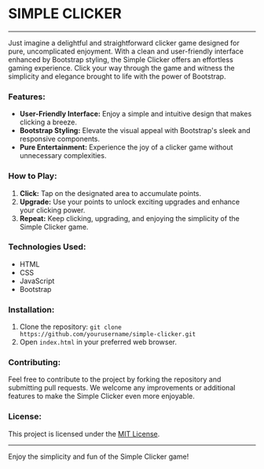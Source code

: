 # SIMPLE CLICKER

---

Just imagine a delightful and straightforward clicker game designed for pure, uncomplicated enjoyment. With a clean and user-friendly interface enhanced by Bootstrap styling, the Simple Clicker offers an effortless gaming experience. Click your way through the game and witness the simplicity and elegance brought to life with the power of Bootstrap.

### Features:

- **User-Friendly Interface:** Enjoy a simple and intuitive design that makes clicking a breeze.
- **Bootstrap Styling:** Elevate the visual appeal with Bootstrap's sleek and responsive components.
- **Pure Entertainment:** Experience the joy of a clicker game without unnecessary complexities.

### How to Play:

1. **Click:** Tap on the designated area to accumulate points.
2. **Upgrade:** Use your points to unlock exciting upgrades and enhance your clicking power.
3. **Repeat:** Keep clicking, upgrading, and enjoying the simplicity of the Simple Clicker game.

### Technologies Used:

- HTML
- CSS
- JavaScript
- Bootstrap

### Installation:

1. Clone the repository: `git clone https://github.com/yourusername/simple-clicker.git`
2. Open `index.html` in your preferred web browser.

### Contributing:

Feel free to contribute to the project by forking the repository and submitting pull requests. We welcome any improvements or additional features to make the Simple Clicker even more enjoyable.

### License:

This project is licensed under the [MIT License](LICENSE.md).

---

Enjoy the simplicity and fun of the Simple Clicker game!
